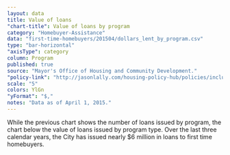 ```yaml
---
layout: data
title: Value of loans
"chart-title": Value of loans by program
category: "Homebuyer-Assistance"
data: "first-time-homebuyers/201504/dollars_lent_by_program.csv"
type: "bar-horizontal"
"axisType": category
column: Program
published: true
source: "Mayor's Office of Housing and Community Development."
"policy-link": "http://jasonlally.com/housing-policy-hub/policies/inclusionary-housing/"
scale: "5"
colors: YlGn
"yFormat": "$,"
notes: "Data as of April 1, 2015."
---
```


While the previous chart shows the number of loans issued by program, the chart below the value of loans issued by program type. Over the last three calendar years, the City has issued nearly $6 million in loans to first time homebuyers.
